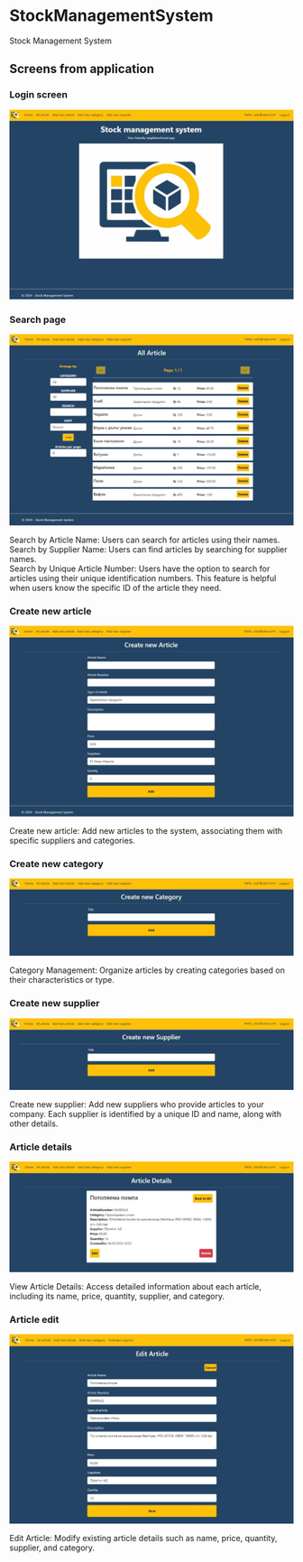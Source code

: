 # StockManagementSystem
Stock Management System

## Screens from application

### Login screen
![Login screen](/docs/images/login-screen.png)

### Search page
![Search page](/docs/images/search-page.png)

Search by Article Name: Users can search for articles using their names.  
Search by Supplier Name: Users can find articles by searching for supplier names.  
Search by Unique Article Number: Users have the option to search for articles using their unique identification numbers. This feature is helpful when users know the specific ID of the article they need.

### Create new article
![Create new article](/docs/images/create-new-article.png)

Create new article: Add new articles to the system, associating them with specific suppliers and categories.

### Create new category
![Create new category](/docs/images/create-new-category.png)

Category Management: Organize articles by creating categories based on their characteristics or type.

### Create new supplier
![Create new supplier](/docs/images/create-new-supplier.png)

Create new supplier: Add new suppliers who provide articles to your company. Each supplier is identified by a unique ID and name, along with other details.

### Article details
![Article details](/docs/images/article-details.png)

View Article Details: Access detailed information about each article, including its name, price, quantity, supplier, and category.

### Article edit
![Article edit](/docs/images/article-edit.png)

Edit Article: Modify existing article details such as name, price, quantity, supplier, and category.
